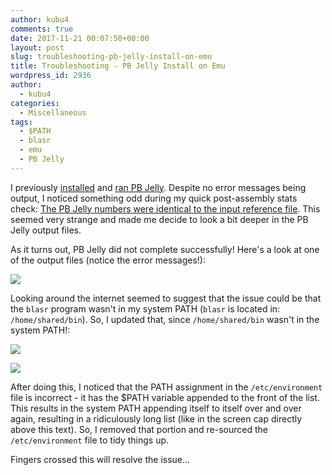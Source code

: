 ```yaml
---
author: kubu4
comments: true
date: 2017-11-21 00:07:50+00:00
layout: post
slug: troubleshooting-pb-jelly-install-on-emu
title: Troubleshooting - PB Jelly Install on Emu
wordpress_id: 2936
author:
  - kubu4
categories:
  - Miscellaneous
tags:
  - $PATH
  - blasr
  - emu
  - PB Jelly
---
```


I previously [installed](2017/10/30/software-installation-pb-jelly-suite-and-blasr-on-emu.html) and [ran PB Jelly](2017/11/14/genome-assembly-olympia-oyster-illumina-pacbio-using-pb-jelly-wbgi-scaffold-assembly.html). Despite no error messages being output, I noticed something odd during my quick post-assembly stats check: [The PB Jelly numbers were identical to the input reference file](2017/11/14/assembly-comparison-oly-assemblies-using-quast.html). This seemed very strange and made me decide to look a bit deeper in the PB Jelly output files.

As it turns out, PB Jelly did not complete successfully! Here's a look at one of the output files (notice the error messages!):

[![](https://owl.fish.washington.edu/Athaliana/20171120_pbjellly_error.png)](http://owl.fish.washington.edu/Athaliana/20171120_pbjellly_error.png)

Looking around the internet seemed to suggest that the issue could be that the `blasr` program wasn't in my system PATH (`blasr` is located in: `/home/shared/bin`). So, I updated that, since `/home/shared/bin` wasn't in the system PATH!:

[![](https://owl.fish.washington.edu/Athaliana/20171120_update_etc_environment.png)](http://owl.fish.washington.edu/Athaliana/20171120_update_etc_environment.png)

[![](https://owl.fish.washington.edu/Athaliana/20171120_updated_PATH.png)](http://owl.fish.washington.edu/Athaliana/20171120_updated_PATH.png)

After doing this, I noticed that the PATH assignment in the `/etc/environment` file is incorrect - it has the $PATH variable appended to the front of the list. This results in the system PATH appending itself to itself over and over again, resulting in a ridiculously long list (like in the screen cap directly above this text). So, I removed that portion and re-sourced the `/etc/environment` file to tidy things up.

Fingers crossed this will resolve the issue...
